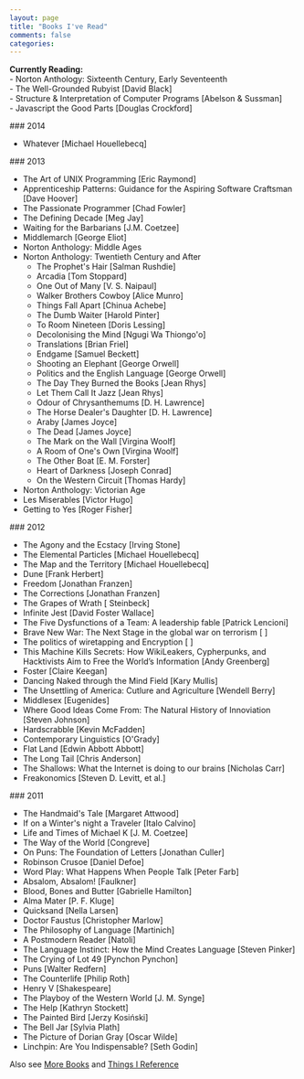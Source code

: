 ```yaml
---
layout: page
title: "Books I've Read"
comments: false
categories:
--- 
```


**Currently Reading:**  
\- Norton Anthology: Sixteenth Century, Early Seventeenth  
\- The Well-Grounded Rubyist [David Black]  
\- Structure & Interpretation of Computer Programs [Abelson & Sussman]  
\- Javascript the Good Parts [Douglas Crockford]

###<i class='fa fa-book'></i> 2014
* Whatever [Michael Houellebecq]

###<i class='fa fa-book'></i> 2013
* The Art of UNIX Programming [Eric Raymond]
* Apprenticeship Patterns: Guidance for the Aspiring Software Craftsman [Dave Hoover]
* The Passionate Programmer [Chad Fowler]
* The Defining Decade [Meg Jay]
* Waiting for the Barbarians [J.M. Coetzee]
* Middlemarch [George Eliot]
* Norton Anthology: Middle Ages
* Norton Anthology: Twentieth Century and After
  * The Prophet's Hair [Salman Rushdie]
  * Arcadia [Tom Stoppard]
  * One Out of Many [V. S. Naipaul]
  * Walker Brothers Cowboy [Alice Munro]
  * Things Fall Apart [Chinua Achebe]
  * The Dumb Waiter [Harold Pinter]
  * To Room Nineteen [Doris Lessing]
  * Decolonising the Mind [Ngugi Wa Thiongo'o]
  * Translations [Brian Friel]
  * Endgame [Samuel Beckett]
  * Shooting an Elephant [George Orwell]
  * Politics and the English Language [George Orwell]
  * The Day They Burned the Books [Jean Rhys]
  * Let Them Call It Jazz [Jean Rhys]
  * Odour of Chrysanthemums [D. H. Lawrence]
  * The Horse Dealer's Daughter [D. H. Lawrence]
  * Araby [James Joyce]
  * The Dead [James Joyce]
  * The Mark on the Wall [Virgina Woolf]
  * A Room of One's Own [Virgina Woolf]
  * The Other Boat [E. M. Forster]
  * Heart of Darkness [Joseph Conrad]
  * On the Western Circuit [Thomas Hardy]
* Norton Anthology: Victorian Age
* Les Miserables [Victor Hugo]
* Getting to Yes [Roger Fisher]

###<i class='fa fa-book'></i> 2012
* The Agony and the Ecstacy [Irving Stone]
* The Elemental Particles [Michael Houellebecq]
* The Map and the Territory [Michael Houellebecq]
* Dune [Frank Herbert]
* Freedom [Jonathan Franzen]
* The Corrections [Jonathan Franzen]
* The Grapes of Wrath [ Steinbeck]
* Infinite Jest [David Foster Wallace]
* The Five Dysfunctions of a Team: A leadership fable [Patrick Lencioni]
* Brave New War: The Next Stage in the global war on terrorism [ ]
* The politics of wiretapping and Encryption [ ]
* This Machine Kills Secrets: How WikiLeakers, Cypherpunks, and Hacktivists Aim to Free the World’s Information [Andy Greenberg]     
* Foster [Claire Keegan]
* Dancing Naked through the Mind Field [Kary Mullis]
* The Unsettling of America: Cutlure and Agriculture [Wendell Berry]
* Middlesex [Eugenides]
* Where Good Ideas Come From: The Natural History of Innoviation [Steven Johnson]
* Hardscrabble [Kevin McFadden]
* Contemporary Linguistics [O'Grady]
* Flat Land [Edwin Abbott Abbott]
* The Long Tail [Chris Anderson]
* The Shallows: What the Internet is doing to our brains [Nicholas Carr]
* Freakonomics [Steven D. Levitt, et al.]

###<i class='fa fa-book'></i> 2011
* The Handmaid's Tale [Margaret Attwood]
* If on a Winter's night a Traveler [Italo Calvino]
* Life and Times of Michael K [J. M. Coetzee]
* The Way of the World [Congreve]
* On Puns: The Foundation of Letters [Jonathan Culler]
* Robinson Crusoe [Daniel Defoe]
* Word Play: What Happens When People Talk [Peter Farb]
* Absalom, Absalom! [Faulkner]
* Blood, Bones and Butter [Gabrielle Hamilton]
* Alma Mater [P. F.  Kluge]
* Quicksand [Nella Larsen]
* Doctor Faustus [Christopher Marlow]
* The Philosophy of Language [Martinich]
* A Postmodern Reader [Natoli]
* The Language Instinct: How the Mind Creates Language [Steven Pinker]
* The Crying of Lot 49 [Pynchon Pynchon]
* Puns [Walter Redfern]
* The Counterlife [Philip Roth]
* Henry V [Shakespeare]
* The Playboy of the Western World [J. M. Synge]
* The Help [Kathryn Stockett]
* The Painted Bird [Jerzy Kosiński]
* The Bell Jar [Sylvia Plath]
* The Picture of Dorian Gray [Oscar Wilde]
* Linchpin: Are You Indispensable? [Seth Godin]

Also see [More Books](/books/more-books.html) and [Things I Reference](/links/)